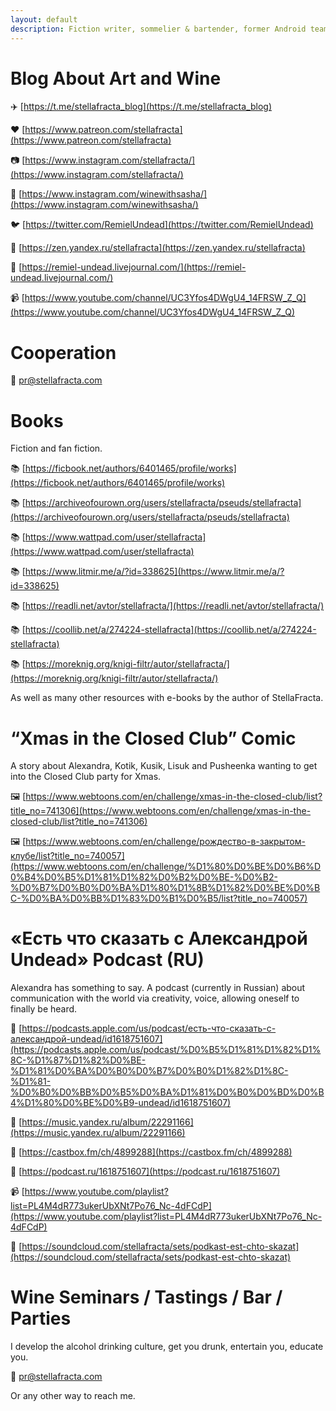 ```yaml
---
layout: default
description: Fiction writer, sommelier & bartender, former Android team lead, cat mom with vampire fangs.
---
```


# Blog About Art and Wine

✈️ [https://t.me/stellafracta_blog](https://t.me/stellafracta_blog)

❤️ [https://www.patreon.com/stellafracta](https://www.patreon.com/stellafracta)

📷 [https://www.instagram.com/stellafracta/](https://www.instagram.com/stellafracta/)

🍷 [https://www.instagram.com/winewithsasha/](https://www.instagram.com/winewithsasha/)

🐦 [https://twitter.com/RemielUndead](https://twitter.com/RemielUndead)

🔗 [https://zen.yandex.ru/stellafracta](https://zen.yandex.ru/stellafracta)

🔗 [https://remiel-undead.livejournal.com/](https://remiel-undead.livejournal.com/)

📹 [https://www.youtube.com/channel/UC3Yfos4DWgU4_14FRSW_Z_Q](https://www.youtube.com/channel/UC3Yfos4DWgU4_14FRSW_Z_Q)

# Cooperation

📧 [pr@stellafracta.com](mailto:pr@stellafracta.com)

# Books

Fiction and fan fiction.

📚 [https://ficbook.net/authors/6401465/profile/works](https://ficbook.net/authors/6401465/profile/works)

📚 [https://archiveofourown.org/users/stellafracta/pseuds/stellafracta](https://archiveofourown.org/users/stellafracta/pseuds/stellafracta)

📚 [https://www.wattpad.com/user/stellafracta](https://www.wattpad.com/user/stellafracta)

📚 [https://www.litmir.me/a/?id=338625](https://www.litmir.me/a/?id=338625)

📚 [https://readli.net/avtor/stellafracta/](https://readli.net/avtor/stellafracta/)

📚 [https://coollib.net/a/274224-stellafracta](https://coollib.net/a/274224-stellafracta)

📚 [https://moreknig.org/knigi-filtr/autor/stellafracta/](https://moreknig.org/knigi-filtr/autor/stellafracta/)

As well as many other resources with e-books by the author of StellaFracta.

# “Xmas in the Closed Club” Comic

A story about Alexandra, Kotik, Kusik, Lisuk and Pusheenka wanting to get into the Closed Club party for Xmas.

🖼️ [https://www.webtoons.com/en/challenge/xmas-in-the-closed-club/list?title_no=741306](https://www.webtoons.com/en/challenge/xmas-in-the-closed-club/list?title_no=741306)

🖼️ [https://www.webtoons.com/en/challenge/рождество-в-закрытом-клубе/list?title_no=740057](https://www.webtoons.com/en/challenge/%D1%80%D0%BE%D0%B6%D0%B4%D0%B5%D1%81%D1%82%D0%B2%D0%BE-%D0%B2-%D0%B7%D0%B0%D0%BA%D1%80%D1%8B%D1%82%D0%BE%D0%BC-%D0%BA%D0%BB%D1%83%D0%B1%D0%B5/list?title_no=740057)

# «Есть что сказать с Александрой Undead» Podcast (RU)

Alexandra has something to say. A podcast (currently in Russian) about communication with the world via creativity, voice, allowing oneself to finally be heard.

📢 [https://podcasts.apple.com/us/podcast/есть-что-сказать-с-александрой-undead/id1618751607](https://podcasts.apple.com/us/podcast/%D0%B5%D1%81%D1%82%D1%8C-%D1%87%D1%82%D0%BE-%D1%81%D0%BA%D0%B0%D0%B7%D0%B0%D1%82%D1%8C-%D1%81-%D0%B0%D0%BB%D0%B5%D0%BA%D1%81%D0%B0%D0%BD%D0%B4%D1%80%D0%BE%D0%B9-undead/id1618751607)

📢 [https://music.yandex.ru/album/22291166](https://music.yandex.ru/album/22291166)

📢 [https://castbox.fm/ch/4899288](https://castbox.fm/ch/4899288)

📢 [https://podcast.ru/1618751607](https://podcast.ru/1618751607)

📹 [https://www.youtube.com/playlist?list=PL4M4dR773ukerUbXNt7Po76_Nc-4dFCdP](https://www.youtube.com/playlist?list=PL4M4dR773ukerUbXNt7Po76_Nc-4dFCdP)

📢 [https://soundcloud.com/stellafracta/sets/podkast-est-chto-skazat](https://soundcloud.com/stellafracta/sets/podkast-est-chto-skazat)

# Wine Seminars / Tastings / Bar / Parties

I develop the alcohol drinking culture, get you drunk, entertain you, educate you.

📧 [pr@stellafracta.com](mailto:pr@stellafracta.com)

Or any other way to reach me.
